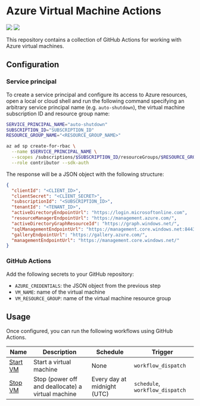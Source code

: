 # Azure Virtual Machine Actions

[![](https://github.com/gabrielecanepa/azure-vm-actions/actions/workflows/start-vm.yml/badge.svg)](https://github.com/gabrielecanepa/azure-vm-actions/actions/workflows/start-vm.yml)
[![](https://github.com/gabrielecanepa/azure-vm-actions/actions/workflows/stop-vm.yml/badge.svg)](https://github.com/gabrielecanepa/azure-vm-actions/actions/workflows/stop-vm.yml)

This repository contains a collection of GitHub Actions for working with Azure virtual machines.

## Configuration

### Service principal

To create a service principal and configure its access to Azure resources, open a local or cloud shell and run the following command specifying an arbitrary service principal name (e.g. `auto-shutdown`), the virtual machine subscription ID and resource group name:

```sh
SERVICE_PRINCIPAL_NAME="auto-shutdown"
SUBSCRIPTION_ID="SUBSCRIPTION_ID"
RESOURCE_GROUP_NAME="<RESOURCE_GROUP_NAME>"

az ad sp create-for-rbac \
  --name $SERVICE_PRINCIPAL_NAME \
  --scopes /subscriptions/$SUBSCRIPTION_ID/resourceGroups/$RESOURCE_GROUP_NAME \
  --role contributor --sdk-auth
```

The response will be a JSON object with the following structure:

```json
{
  "clientId": "<CLIENT_ID>",
  "clientSecret": "<CLIENT_SECRET>",
  "subscriptionId": "<SUBSCRIPTION_ID>",
  "tenantId": "<TENANT_ID>",
  "activeDirectoryEndpointUrl": "https://login.microsoftonline.com",
  "resourceManagerEndpointUrl": "https://management.azure.com/",
  "activeDirectoryGraphResourceId": "https://graph.windows.net/",
  "sqlManagementEndpointUrl": "https://management.core.windows.net:8443/",
  "galleryEndpointUrl": "https://gallery.azure.com/",
  "managementEndpointUrl": "https://management.core.windows.net/"
}
```

### GitHub Actions

Add the following secrets to your GitHub repository:

- `AZURE_CREDENTIALS`: the JSON object from the previous step
- `VM_NAME`: name of the virtual machine
- `VM_RESOURCE_GROUP`: name of the virtual machine resource group

## Usage
  
Once configured, you can run the following workflows using GitHub Actions.

| Name                                      | Description                                       | Schedule                    | Trigger                         |
| ----------------------------------------- | ------------------------------------------------- | --------------------------- | ------------------------------- |
| [Start VM](.github/workflows/stop-vm.yml) | Start a virtual machine                           | None                        | `workflow_dispatch`             |
| [Stop VM](.github/workflows/stop-vm.yml)  | Stop (power off and deallocate) a virtual machine | Every day at midnight (UTC) | `schedule`, `workflow_dispatch` |

